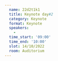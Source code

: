 ```yaml
---
  name: 22d2t1k1
  title: Keynote day#2
  category: Keynote
  format: Keynote
  speakers: 
    - 
  time_start: '09:00'
  time_end: '10:00'
  slot: 14/10/2022
  room: Auditorium
---
```


